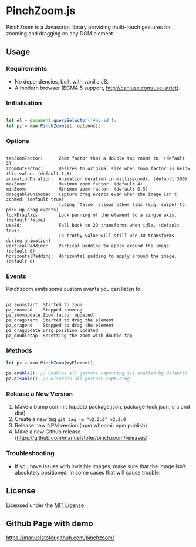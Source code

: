 # PinchZoom.js

PinchZoom is a Javascript library providing multi-touch gestures for zooming and dragging on any DOM element.

## Usage

### Requirements
* No dependencies, built with vanilla JS.
* A modern browser (ECMA 5 support, http://caniuse.com/use-strict).

### Initialisation

```Javascript

let el = document.querySelector('#my-id');
let pz = new PinchZoom(el, options);

```

### Options

```Text

tapZoomFactor:      Zoom factor that a double tap zooms to. (default 2)
zoomOutFactor:      Resizes to original size when zoom factor is below this value. (default 1.3)
animationDuration:  Animation duration in milliseconds. (default 300)
maxZoom:            Maximum zoom factor. (default 4)
minZoom:            Minimum zoom factor. (default 0.5)
draggableUnzoomed:  Capture drag events even when the image isn't zoomed. (default true)
                    (using `false` allows other libs (e.g. swipe) to pick up drag events)
lockDragAxis:       Lock panning of the element to a single axis. (default false)
use2d:              Fall back to 2D transforms when idle. (default true)
                    (a truthy value will still use 3D transforms during animation)
verticalPadding:    Vertical padding to apply around the image. (default 0)
horizontalPadding:  Horizontal padding to apply around the image. (default 0)
```

### Events

Pinchzoom emits some custom events you can listen to:

```Text

pz_zoomstart  Started to zoom
pz_zoomend    Stopped zooming
pz_zoomupdate Zoom factor updated
pz_dragstart  Started to drag the element
pz_dragend    Stopped to drag the element
pz_dragupdate Drag position updated
pz_doubletap  Resetting the zoom with double-tap

```

### Methods

```Javascript
let pz = new PinchZoom(myElement);

pz.enable(); // Enables all gesture capturing (is enabled by default)
pz.disable(); // Disables all gesture capturing

```

### Release a New Version

1. Make a bump commit (update package.json, package-lock.json, src and dist)
2. Create a new tag `git tag -m "v2.2.0" v2.2.0`
3. Release new NPM version (npm whoami; npm publish)
4. Make a new Github release (https://github.com/manuelstofer/pinchzoom/releases)

### Troubleshooting

- If you have issues with invisible images, make sure that the image isn't absolutely positioned.
  In some cases that will cause trouble.

## License

Licensed under the [MIT License](http://opensource.org/licenses/MIT).

## Github Page with demo

https://manuelstofer.github.com/pinchzoom/
